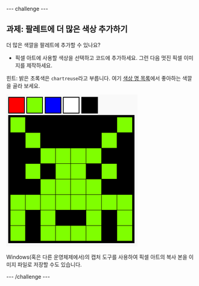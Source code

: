 \--- challenge \---

## 과제: 팔레트에 더 많은 색상 추가하기

더 많은 색깔을 팔레트에 추가할 수 있나요?

+ 픽셀 아트에 사용할 색상을 선택하고 코드에 추가하세요. 그런 다음 멋진 픽셀 이미지를 제작하세요.

힌트: 밝은 초록색은 `chartreuse`라고 부릅니다. 여기 [색상 명 목록](https://www.w3schools.com/colors/colors_names.asp)에서 좋아하는 색깔을 골라 보세요.

![스크린샷](images/pixel-art-final.png)

Windows(혹은 다른 운영체제에서)의 캡처 도구를 사용하여 픽셀 아트의 복사 본을 이미지 파일로 저장할 수도 있습니다.

\--- /challenge \---
